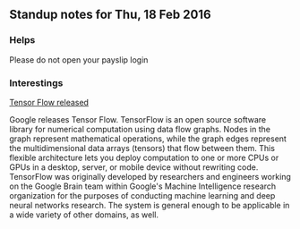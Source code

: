## Standup notes for Thu, 18 Feb 2016

### Helps

Please do not open your payslip login 

### Interestings

[Tensor Flow released](https://www.tensorflow.org/)

Google releases Tensor Flow. TensorFlow is an open source software library for numerical computation using data flow graphs. Nodes in the graph represent mathematical operations, while the graph edges represent the multidimensional data arrays (tensors) that flow between them. This flexible architecture lets you deploy computation to one or more CPUs or GPUs in a desktop, server, or mobile device without rewriting code. TensorFlow was originally developed by researchers and engineers working on the Google Brain team within Google's Machine Intelligence research organization for the purposes of conducting machine learning and deep neural networks research. The system is general enough to be applicable in a wide variety of other domains, as well.
